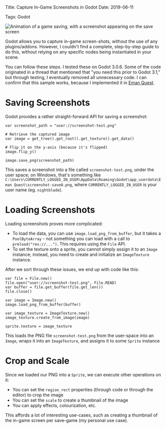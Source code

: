 Title: Capture In-Game Screenshots in Godot
Date: 2019-06-11

Tags: Godot

![Animation of a game saving, with a screenshot appearing on the save screen](https://i.imgur.com/OlsyPli.gif)

Godot allows you to capture in-game screen-shots, without the use of any plugins/addons. However, I couldn't find a complete, step-by-step guide to do this, without relying on any specific nodes being instantiated in your scene.

You can follow these steps. I tested these on Godot 3.0.6. Some of the code originated in a thread that mentioned that "you need this prior to Godot 3.1," but through testing, I eventually removed all unnecessary code. I can confirm that this sample works, because I implemented it in [Eman Quest](https://twitter.com/search?q=%23EmanQuest).

# Saving Screenshots

Godot provides a rather straight-forward API for saving a screenshot:

```
var screenshot_path = "user://screenshot-test.png"

# Retrieve the captured image
var image = get_tree().get_root().get_texture().get_data()

# Flip it on the y-axis (because it's flipped)
image.flip_y()

image.save_png(screenshot_path)
```

This saves a screenshot into a file called `screenshot-test.png`, under the user space; on Windows, that's something like `C:\Users\CURRENTLY_LOGGED_IN_USER\AppData\Roaming\Godot\app_userdata\Eman Quest\screenshot-save0.png`, where `CURRENTLY_LOGGED_IN_USER` is your user name (eg. `nightblade`).

# Loading Screenshots

Loading screenshots proves more complicated:

- To load the data, you can use `image.load_png_from_buffer`, but it takes a `PoolByteArray` - not something you can load with a call to `preload("res://...")`. This requires using the `File` API.
- To set the texture onto a sprite, you cannot simply assign it to an `Image` instance; instead, you need to create and initialize an `ImageTexture` instance.

After we sort through these issues, we end up with code like this:

```
var file = File.new()
file.open("user://screenshot-test.png", File.READ)
var buffer = file.get_buffer(file.get_len())
file.close()

var image = Image.new()
image.load_png_from_buffer(buffer)

var image_texture = ImageTexture.new()
image_texture.create_from_image(image)

sprite.texture = image_texture
```

This loads the PNG file `screenshot-test.png` from the user-space into an `Image`, wraps it into an `ImageTexture`, and assigns it to some `Sprite` instance

# Crop and Scale

Since we loaded our PNG into a `Sprite`, we can execute other operations on it:

- You can set the `region_rect` properties (through code or through the editor) to crop the image
- You can set the `scale` to create a thumbnail of the image
- You can apply effects, colourization, etc.

This affords a lot of interesting use-cases, such as creating a thumbnail of the in-game screen per save-game (my personal use case).